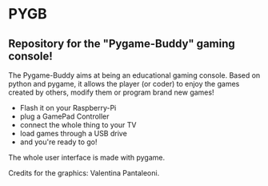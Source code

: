 # PYGB
## Repository for the "Pygame-Buddy" gaming console!


The Pygame-Buddy aims at being an educational gaming console. Based on python and pygame, it allows the player (or coder) to enjoy the games created by others, modify them or program brand new games!


- Flash it on your Raspberry-Pi
- plug a GamePad Controller
- connect the whole thing to your TV
- load games through a USB drive
- and you're ready to go! 


The whole user interface is made with pygame.


Credits for the graphics: Valentina Pantaleoni.
